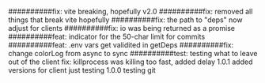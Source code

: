 ##########fix: vite breaking, hopefully v2.0
##########fix: removed all things that break vite hopefully
##########fix: the path to "deps" now adjust for clients
##########fix: io was being returned as a promise
##########feat: indicator for the 50-char limit for commits
##########feat: .env vars get validited in getDeps
##########fix: change colorLog from async to sync
##########test: testing what to leave out of the client
					fix: killprocess was killing too fast, added delay
1.0.1     added versions for client
          just testing
1.0.0	    testing git